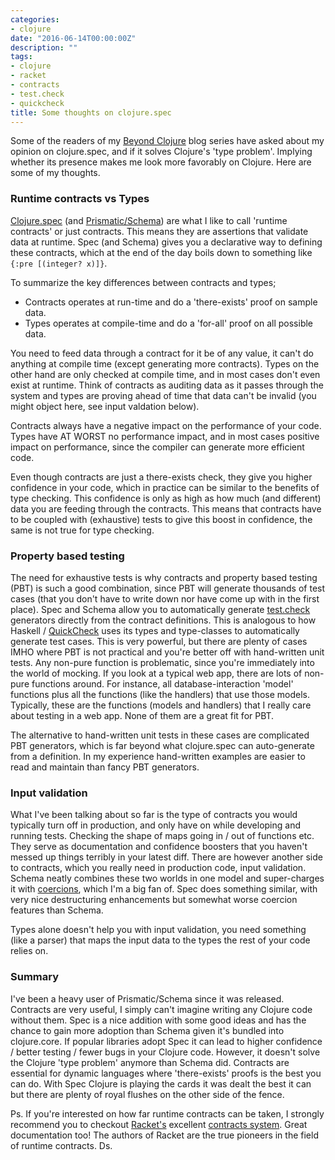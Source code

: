 ```yaml
---
categories:
- clojure
date: "2016-06-14T00:00:00Z"
description: ""
tags:
- clojure
- racket
- contracts
- test.check
- quickcheck
title: Some thoughts on clojure.spec
---
```

Some of the readers of my [Beyond Clojure](http://martintrojer.github.io/categories.html#beyond-clojure-ref) blog series have asked about my opinion on clojure.spec, and if it solves Clojure's 'type problem'. Implying whether its presence makes me look more favorably on Clojure. Here are some of my thoughts.

<!--more-->

### Runtime contracts vs Types

[Clojure.spec](https://clojure.org/about/spec) (and [Prismatic/Schema](https://github.com/plumatic/schema)) are what I like to call 'runtime contracts' or just contracts. This means they are assertions that validate data at runtime. Spec (and Schema) gives you a declarative way to defining these contracts, which at the end of the day boils down to something like `{:pre [(integer? x)]}`.

To summarize the key differences between contracts and types;

* Contracts operates at run-time and do a 'there-exists' proof on sample data.
* Types operates at compile-time and do a 'for-all' proof on all possible data.

You need to feed data through a contract for it be of any value, it can't do anything at compile time (except generating more contracts). Types on the other hand are only checked at compile time, and in most cases don't even exist at runtime. Think of contracts as auditing data as it passes through the system and types are proving ahead of time that data can't be invalid (you might object here, see input valdation below).

Contracts always have a negative impact on the performance of your code. Types have AT WORST no performance impact, and in most cases positive impact on performance, since the compiler can generate more efficient code.

Even though contracts are just a there-exists check, they give you higher confidence in your code, which in practice can be similar to the benefits of type checking. This confidence is only as high as how much (and different) data you are feeding through the contracts. This means that contracts have to be coupled with (exhaustive) tests to give this boost in confidence, the same is not true for type checking.

### Property based testing

The need for exhaustive tests is why contracts and property based testing (PBT) is such a good combination, since PBT will generate thousands of test cases (that you don't have to write down nor have come up with in the first place). Spec and Schema allow you to automatically generate [test.check](https://github.com/clojure/test.check) generators directly from the contract definitions. This is analogous to how Haskell / [QuickCheck](https://hackage.haskell.org/package/QuickCheck) uses its types and type-classes to automatically generate test cases. This is very powerful, but there are plenty of cases IMHO where PBT is not practical and you're better off with hand-written unit tests. Any non-pure function is problematic, since you're immediately into the world of mocking. If you look at a typical web app, there are lots of non-pure functions around. For instance, all database-interaction 'model' functions plus all the functions (like the handlers) that use those models. Typically, these are the functions (models and handlers) that I really care about testing in a web app. None of them are a great fit for PBT.

The alternative to hand-written unit tests in these cases are complicated PBT generators, which is far beyond what clojure.spec can auto-generate from a definition. In my experience hand-written examples are easier to read and maintain than fancy PBT generators.

### Input validation

What I've been talking about so far is the type of contracts you would typically turn off in production, and only have on while developing and running tests. Checking the shape of maps going in / out of functions etc. They serve as documentation and confidence boosters that you haven't messed up things terribly in your latest diff. There are however another side to contracts, which you really need in production code, input validation. Schema neatly combines these two worlds in one model and super-charges it with [coercions](https://github.com/plumatic/schema#transformations-and-coercion), which I'm a big fan of. Spec does something similar, with very nice destructuring enhancements but somewhat worse coercion features than Schema.

Types alone doesn't help you with input validation, you need something (like a parser) that maps the input data to the types the rest of your code relies on.

### Summary

I've been a heavy user of Prismatic/Schema since it was released. Contracts are very useful, I simply can't imagine writing any Clojure code without them. Spec is a nice addition with some good ideas and has the chance to gain more adoption than Schema given it's bundled into clojure.core. If popular libraries adopt Spec it can lead to higher confidence / better testing / fewer bugs in your Clojure code. However, it doesn't solve the Clojure 'type problem' anymore than Schema did. Contracts are essential for dynamic languages where 'there-exists' proofs is the best you can do. With Spec Clojure is playing the cards it was dealt the best it can but there are plenty of royal flushes on the other side of the fence.

Ps. If you're interested on how far runtime contracts can be taken, I strongly recommend you to checkout [Racket's](https://racket-lang.org/) excellent [contracts system](https://docs.racket-lang.org/guide/contracts.html). Great documentation too! The authors of Racket are the true pioneers in the field of runtime contracts. Ds.
